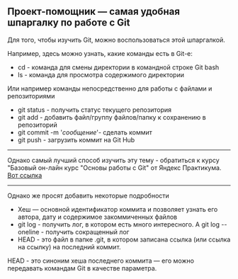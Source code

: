 ## Проект-помощник — самая удобная шпаргалку по работе с Git

Для того, чтобы изучить Git, можно воспользоваться этой шпаргалкой.

Например, здесь можно узнать, какие команды есть в Git-е:

* cd - команда для смены директории в командной строке Git bash
* ls - команда для просмотра содержимого директории

Или например команды непосредственно для работы с файлами и репозиториями

* git status - получить статус текущего репозитория
* git add - добавить файл/группу файлов/папку к сохранению в репозиторий
* git commit -m '*сообщение*'- сделать коммит
* git push - загрузить коммит на Git Hub

----

Однако самый лучший способ изучить эту тему - обратиться к курсу "Базовый он-лайн курс "Основы работы с Git" от Яндекс Практикума. [Вот ссылка](https://practicum.yandex.ru/git-basics/)

----

Однако же просят добавить некоторые подробности

* Хеш — основной идентификатор коммита и позволяет узнать его автора, дату и содержимое закоммиченных файлов
* git log - получить лог, в котором есть много интересного. А git log --oneline - получить сокращенный лог
* HEAD - это файл в папке .git, в котором записана ссылка (или ссылка на ссылку) на последний коммит.

HEAD - это синоним хеша последнего коммита — его можно передавать командам Git в качестве параметра.